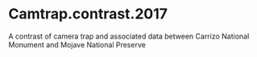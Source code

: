 # Camtrap.contrast.2017
A contrast of camera trap and associated data between Carrizo National Monument and Mojave National Preserve
